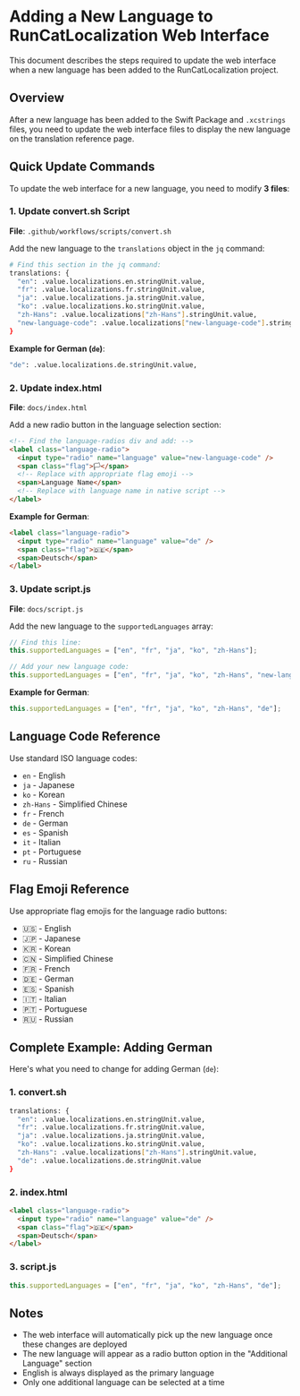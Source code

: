 # Adding a New Language to RunCatLocalization Web Interface

This document describes the steps required to update the web interface when a new language has been added to the RunCatLocalization project.

## Overview

After a new language has been added to the Swift Package and `.xcstrings` files, you need to update the web interface files to display the new language on the translation reference page.

## Quick Update Commands

To update the web interface for a new language, you need to modify **3 files**:

### 1. Update convert.sh Script

**File**: `.github/workflows/scripts/convert.sh`

Add the new language to the `translations` object in the `jq` command:

```bash
# Find this section in the jq command:
translations: {
  "en": .value.localizations.en.stringUnit.value,
  "fr": .value.localizations.fr.stringUnit.value,
  "ja": .value.localizations.ja.stringUnit.value,
  "ko": .value.localizations.ko.stringUnit.value,
  "zh-Hans": .value.localizations["zh-Hans"].stringUnit.value,
  "new-language-code": .value.localizations["new-language-code"].stringUnit.value  # Add this line
}
```

**Example for German (`de`)**:

```bash
"de": .value.localizations.de.stringUnit.value,
```

### 2. Update index.html

**File**: `docs/index.html`

Add a new radio button in the language selection section:

```html
<!-- Find the language-radios div and add: -->
<label class="language-radio">
  <input type="radio" name="language" value="new-language-code" />
  <span class="flag">🏳️</span>
  <!-- Replace with appropriate flag emoji -->
  <span>Language Name</span>
  <!-- Replace with language name in native script -->
</label>
```

**Example for German**:

```html
<label class="language-radio">
  <input type="radio" name="language" value="de" />
  <span class="flag">🇩🇪</span>
  <span>Deutsch</span>
</label>
```

### 3. Update script.js

**File**: `docs/script.js`

Add the new language to the `supportedLanguages` array:

```javascript
// Find this line:
this.supportedLanguages = ["en", "fr", "ja", "ko", "zh-Hans"];

// Add your new language code:
this.supportedLanguages = ["en", "fr", "ja", "ko", "zh-Hans", "new-language-code"];
```

**Example for German**:

```javascript
this.supportedLanguages = ["en", "fr", "ja", "ko", "zh-Hans", "de"];
```

## Language Code Reference

Use standard ISO language codes:

- `en` - English
- `ja` - Japanese
- `ko` - Korean
- `zh-Hans` - Simplified Chinese
- `fr` - French
- `de` - German
- `es` - Spanish
- `it` - Italian
- `pt` - Portuguese
- `ru` - Russian

## Flag Emoji Reference

Use appropriate flag emojis for the language radio buttons:

- 🇺🇸 - English
- 🇯🇵 - Japanese
- 🇰🇷 - Korean
- 🇨🇳 - Simplified Chinese
- 🇫🇷 - French
- 🇩🇪 - German
- 🇪🇸 - Spanish
- 🇮🇹 - Italian
- 🇵🇹 - Portuguese
- 🇷🇺 - Russian

## Complete Example: Adding German

Here's what you need to change for adding German (`de`):

### 1. convert.sh

```bash
translations: {
  "en": .value.localizations.en.stringUnit.value,
  "fr": .value.localizations.fr.stringUnit.value,
  "ja": .value.localizations.ja.stringUnit.value,
  "ko": .value.localizations.ko.stringUnit.value,
  "zh-Hans": .value.localizations["zh-Hans"].stringUnit.value,
  "de": .value.localizations.de.stringUnit.value
}
```

### 2. index.html

```html
<label class="language-radio">
  <input type="radio" name="language" value="de" />
  <span class="flag">🇩🇪</span>
  <span>Deutsch</span>
</label>
```

### 3. script.js

```javascript
this.supportedLanguages = ["en", "fr", "ja", "ko", "zh-Hans", "de"];
```

## Notes

- The web interface will automatically pick up the new language once these changes are deployed
- The new language will appear as a radio button option in the "Additional Language" section
- English is always displayed as the primary language
- Only one additional language can be selected at a time
